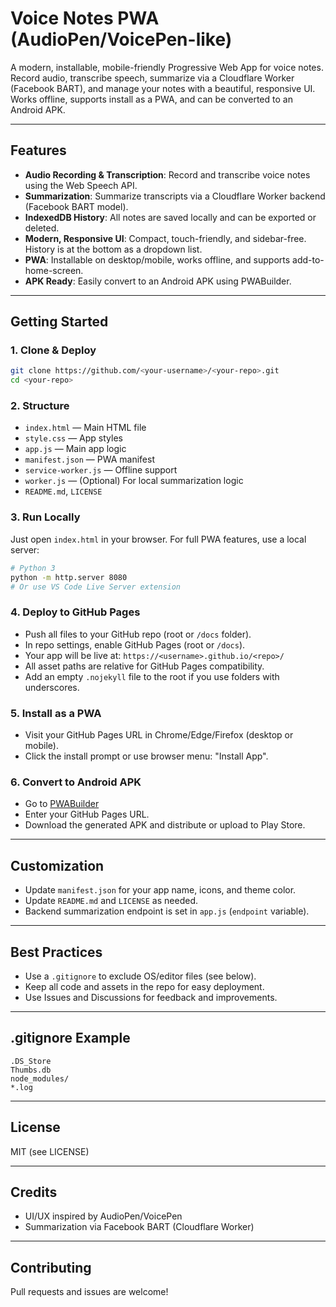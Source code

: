# Voice Notes PWA (AudioPen/VoicePen-like)

A modern, installable, mobile-friendly Progressive Web App for voice notes. Record audio, transcribe speech, summarize via a Cloudflare Worker (Facebook BART), and manage your notes with a beautiful, responsive UI. Works offline, supports install as a PWA, and can be converted to an Android APK.

---

## Features
- **Audio Recording & Transcription**: Record and transcribe voice notes using the Web Speech API.
- **Summarization**: Summarize transcripts via a Cloudflare Worker backend (Facebook BART model).
- **IndexedDB History**: All notes are saved locally and can be exported or deleted.
- **Modern, Responsive UI**: Compact, touch-friendly, and sidebar-free. History is at the bottom as a dropdown list.
- **PWA**: Installable on desktop/mobile, works offline, and supports add-to-home-screen.
- **APK Ready**: Easily convert to an Android APK using PWABuilder.

---

## Getting Started

### 1. Clone & Deploy
```sh
git clone https://github.com/<your-username>/<your-repo>.git
cd <your-repo>
```

### 2. Structure
- `index.html` — Main HTML file
- `style.css` — App styles
- `app.js` — Main app logic
- `manifest.json` — PWA manifest
- `service-worker.js` — Offline support
- `worker.js` — (Optional) For local summarization logic
- `README.md`, `LICENSE`

### 3. Run Locally
Just open `index.html` in your browser. For full PWA features, use a local server:
```sh
# Python 3
python -m http.server 8080
# Or use VS Code Live Server extension
```

### 4. Deploy to GitHub Pages
- Push all files to your GitHub repo (root or `/docs` folder).
- In repo settings, enable GitHub Pages (root or `/docs`).
- Your app will be live at: `https://<username>.github.io/<repo>/`
- All asset paths are relative for GitHub Pages compatibility.
- Add an empty `.nojekyll` file to the root if you use folders with underscores.

### 5. Install as a PWA
- Visit your GitHub Pages URL in Chrome/Edge/Firefox (desktop or mobile).
- Click the install prompt or use browser menu: "Install App".

### 6. Convert to Android APK
- Go to [PWABuilder](https://www.pwabuilder.com/)
- Enter your GitHub Pages URL.
- Download the generated APK and distribute or upload to Play Store.

---

## Customization
- Update `manifest.json` for your app name, icons, and theme color.
- Update `README.md` and `LICENSE` as needed.
- Backend summarization endpoint is set in `app.js` (`endpoint` variable).

---

## Best Practices
- Use a `.gitignore` to exclude OS/editor files (see below).
- Keep all code and assets in the repo for easy deployment.
- Use Issues and Discussions for feedback and improvements.

---

## .gitignore Example
```
.DS_Store
Thumbs.db
node_modules/
*.log
```

---

## License
MIT (see LICENSE)

---

## Credits
- UI/UX inspired by AudioPen/VoicePen
- Summarization via Facebook BART (Cloudflare Worker)

---

## Contributing
Pull requests and issues are welcome!
